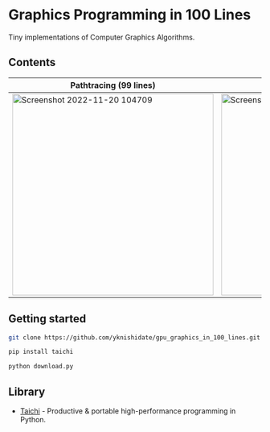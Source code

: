 # Graphics Programming in 100 Lines

Tiny implementations of Computer Graphics Algorithms.

## Contents

|Pathtracing (99 lines)|SPH (100 lines)|Half-Edge (120lines)|
|-|-|-|
|<a href="./docs/pathtracing"><img width="400" alt="Screenshot 2022-11-20 104709" src="https://user-images.githubusercontent.com/30839669/202879206-871f86e3-4327-40a8-b006-e2f1e0544fd9.png"></a>|<a href="./docs/sph"><img width="400" alt="Screenshot 2022-11-20 110452" src="https://user-images.githubusercontent.com/30839669/202879237-c0aec041-3445-4212-ab60-31e677231bde.png"></a>|<a href="./docs/halfedge"><img width="400" alt="Screenshot 2022-11-21 003535" src="https://user-images.githubusercontent.com/30839669/202911192-aeb5bc13-a7aa-4369-9b7d-b5d3eadec466.png"></a>|


## Getting started

```sh
git clone https://github.com/yknishidate/gpu_graphics_in_100_lines.git

pip install taichi

python download.py
```

## Library

- [Taichi](https://github.com/taichi-dev/taichi) - Productive & portable high-performance programming in Python.
